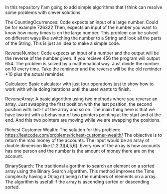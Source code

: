 In this repository I'am going to add simple algorithms that I think can resolve some problems with clever solutions

The CountingOcurrences:
Code expects an input of a large number. Could be for example 726322
Then, expects an input of the number you want to know how many times is on the large number. 
This problem can be solved on different ways like switching the number to a String and look all the parts of the String. This is just an idea to make a simple code. 

ReverseNumber:
Code expects an input of a number and the output will be the reverse of the number given. If you recieve 456 the program will output 654. The problem is solved by a mathematical way. Just divide the number on 10 every time. Take the reminder and the reverse will be the old reminder *10 plus the actual reminder. 

Calculator:
Basic calculator with just four operations just to show how to work with while doing iterations until the user wants to finish.

ReverseArray:
A basic algorithm using two methods where you reverse an array. Just swapping the first position with the last position, the second position with last-1 of the array and so on. The main thing here is that we have two int with a behaviour of two pointers pointing at the start and at the end. And this two pointers are moving while we are swapping the positions. 

Richest Customer Wealth:
The solution for this problem: https://leetcode.com/problems/richest-customer-wealth/
The objective is to return the max money of the accounts. The input would be an array of double dimension like [1,2,3][4,5,6].
Every row of the array is how accounts has one person and the number is the amount of money there are on the account. 

BinarySearch:
The traditional algorithm to search an element on a sorted array using the Binary Search algorithm. This method improves the Time complexity having a O(log n) being n the numbers of elements on a array. The algorithm is usefull if the array is ascending sorted or descending sorted. 